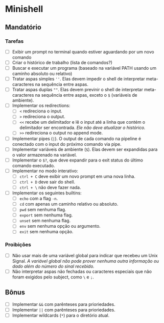 # Minishell

## Mandatório

### Tarefas
- [ ] Exibir um prompt no terminal quando estiver aguardando por um novo comando
- [ ] Criar o histórico de trabalho (lista de comandos?)
- [ ] Buscar e executar um programa (baseado na variável PATH usando um caminho absoluto ou relativo)
- [ ] Tratar aspas simples `''`. Elas devem impedir o shell de interpretar meta-caracteres na sequência entre aspas.
- [ ] Tratar aspas duplas `""`. Elas devem previnir o shell de interpretar meta-caracteres na sequência entre aspas, exceto o `$` (variáveis de ambiente).
- [ ] Implementar os redirections:
	- [ ] `<` redireciona o input.
	- [ ] `>` redireciona o output.
	- [ ] `<<` recebe um delimitador e lê o input até a linha que contém o delimitador ser encontrada. *Ele não deve atualizar o histórico.*
	- [ ] `>>` redireciona o output no append mode.
- [ ] Implementar pipes (`|`). O output de cada comando na pipeline é conectado com o input do próximo comando via pipe.
- [ ] Implementar variáveis de ambiente (`$`). Elas devem ser expandidas para o valor armazenado na variável.
- [ ] Implementar o `$?`, que deve expandir para o exit status do último comando executado.
- [ ] Implementar no modo interativo:
	- [ ] `ctrl + C` deve exibir um novo prompt em uma nova linha.
	- [ ] `ctrl + D` deve sair do shell.
	- [ ] `ctrl + \` não deve fazer nada.
- [ ] Implementar os seguintes builtins:
	- [ ] `echo` com a flag `-n`.
	- [ ] `cd` com apenas um caminho relativo ou absoluto.
	- [ ] `pwd` sem nenhuma flag.
	- [ ] `export` sem nenhuma flag.
	- [ ] `unset` sem nenhuma flag.
	- [ ] `env` sem nenhuma opção ou argumento.
	- [ ] `exit` sem nenhuma opção.

### Proibições
- [ ] Não usar mais de uma variável global para indicar que recebeu um Unix Signal. *A variável global não pode prover nenhuma outra informação ou dado além do número do sinal recebido.*
- [ ] Não interpretar aspas não fechadas ou caracteres especiais que não foram exigidos pelo subject, como `\` e `;`.

## Bônus
- [ ] Implementar `&&` com parênteses para prioriedades.
- [ ] Implementar `||` com parênteses para prioriedades.
- [ ] Implementar wildcards (`*`) para o diretório atual.